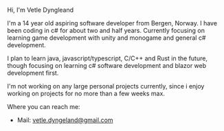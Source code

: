 Hi, I'm Vetle Dyngleand

I'm a 14 year old aspiring software developer from Bergen, Norway. I have been coding in c# for about two and half years.
Currently focusing on learning game development with unity and monogame and general c# development.

I plan to learn java, javascript/typescript, C/C++ and Rust in the future, though focusing on learning c# software development and blazor web development first.

I'm not working on any large personal projects currently, since i enjoy working on projects for no more than a few weeks max.

Where you can reach me:
- Mail: vetle.dyngeland@gmail.com
